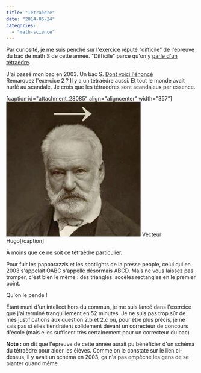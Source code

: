 ```yaml
---
title: "Tétraèdre"
date: "2014-06-24"
categories: 
  - "math-science"
---
```


Par curiosité, je me suis penché sur l'exercice réputé "difficile" de l'épreuve du bac de math S de cette année. "Difficile" parce qu'on y [parle d'un tétraèdre](http://www.slate.fr/story/88947/tetraedre-complique-exercice-de-maths-du-bac-s).

J'ai passé mon bac en 2003. Un bac S. [Dont voici l'énoncé](http://gilles.costantini.pagesperso-orange.fr/Lycee_fichiers/bacS2003.pdf)  
Remarquez l'exercice 2 ? Il y a un tétraèdre aussi. Et tout le monde avait hurlé au scandale. Je crois que les tétraèdres sont scandaleux par essence.

\[caption id="attachment\_28085" align="aligncenter" width="357"\][![Vecteur Hugo](images/vecteur_hugo.jpg)](http://blog.smwhr.net/wp-content/uploads/2014/06/vecteur_hugo.jpg) Vecteur Hugo\[/caption\]

À moins que ce ne soit ce tétraèdre particulier.

Pour fuir les papparazzis et les spotlights de la presse people, celui qui en 2003 s'appelait OABC s'appelle désormais ABCD. Mais ne vous laissez pas tromper, c'est bien le même : des triangles isocèles rectangles en le premier point.

Qu'on le pende !

Étant muni d'un intellect hors du commun, je me suis lancé dans l'exercice que j'ai terminé tranquillement en 52 minutes. Je ne suis pas trop sûr de mes justifications aux question 2.b et 2.c ou, pour être plus précis, je ne sais pas si elles tiendraient solidement devant un correcteur de concours d'école (mais elles suffisent très certainement pour un correcteur du bac)

**Note :** on dit que l'épreuve de cette année aurait pu bénéficier d'un schéma du tétraèdre pour aider les élèves. Comme on le constate sur le lien ci-dessus, il y avait un schéma en 2003, ça n'a pas empêché les gens de se planter quand même.
